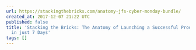 ```yaml
---
url: https://stackingthebricks.com/anatomy-jfs-cyber-monday-bundle/
created_at: 2017-12-07 21:22 UTC
published: false
title: 'Stacking the Bricks: The Anatomy of Launching a Successful Product Bundle
  in just 7 Days'
tags: []
---
```



